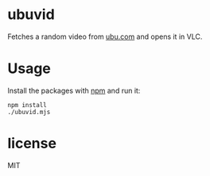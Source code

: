 # ubuvid

Fetches a random video from [ubu.com](https://www.ubu.com/film/index.html) and opens it in VLC.

# Usage

Install the packages with [npm](https://npmjs.com/) and run it:

```
npm install
./ubuvid.mjs
```

# license

MIT
